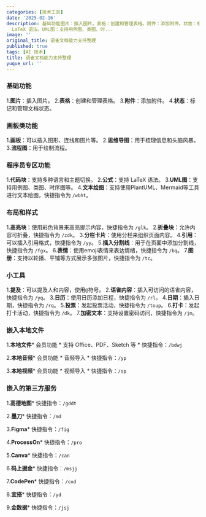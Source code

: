 ```yaml
---
categories: [技术工具]
date: '2025-02-16'
description: 基础功能图片：插入图片。表格：创建和管理表格。附件：添加附件。状态：标记和管理文档状态。画板类功能画板：可以插入图形、连线和图片等。思维导图：用于梳理信息和头脑风暴。流程图：用于绘制流程。程序员专区功能代码块：支持多种语言和主题切换。公式：支持
  LaTeX 语法。UML图：支持用例图、类图、时...
image: ''
original_title: 语雀文档能力支持整理
published: true
tags: [AI 技术]
title: 语雀文档能力支持整理
yuque_url: ''
---
```


### 基础功能

  1.**图片**：插入图片。
  2.**表格**：创建和管理表格。
  3.**附件**：添加附件。
  4.**状态**：标记和管理文档状态。

### 画板类功能

  1.**画板**：可以插入图形、连线和图片等。
  2.**思维导图**：用于梳理信息和头脑风暴。
  3.**流程图**：用于绘制流程。

### 程序员专区功能

  1.**代码块**：支持多种语言和主题切换。
  2.**公式**：支持 LaTeX 语法。
  3.**UML图**：支持用例图、类图、时序图等。
  4.**文本绘图**：支持使用PlantUML、Mermaid等工具进行文本绘图，快捷指令为 `/wbht`。

### 布局和样式

  1.**高亮块**：使用彩色背景来高亮提示内容，快捷指令为 `/glk`。
  2.**折叠块**：允许内容可折叠，快捷指令为 `/zdk`。
  3.**分栏卡片**：使用分栏来组织页面内容。
  4.**引用**：可以插入引用格式，快捷指令为 `/yy`。
  5.**插入分割线**：用于在页面中添加分割线，快捷指令为 `/fgx`。
  6.**表情**：使用emoji表情来表达情绪，快捷指令为 `/bq`。
  7.**图册**：支持以轮播、平铺等方式展示多张图片，快捷指令为 `/tc`。

### 小工具

  1.**提及**：可以提及人和内容，使用`@`符号。
  2.**语雀内容**：插入可访问的语雀内容，快捷指令为 `/yq`。
  3.**日历**：使用日历添加日程，快捷指令为 `/rl`。
  4.**日期**：插入日期，快捷指令为 `/rq`。
  5.**投票**：发起投票活动，快捷指令为 `/toup`。
  6.**打卡**：发起打卡活动，快捷指令为 `/dk`。
  7.**加密文本**：支持设置密码访问，快捷指令为 `/jm`。

### 嵌入本地文件

  1.**本地文件*** 会员功能
    * 支持 Office、PDF、Sketch 等
    * 快捷指令：`/bdwj`

  2.**本地音频*** 会员功能
    * 音频导入
    * 快捷指令：`/yp`

  3.**本地视频*** 会员功能
    * 视频导入
    * 快捷指令：`/sp`

### 嵌入的第三方服务

  1.**高德地图*** 快捷指令：`/gddt`

  2.**墨刀*** 快捷指令：`/md`

  3.**Figma*** 快捷指令：`/fig`

  4.**ProcessOn*** 快捷指令：`/pro`

  5.**Canva*** 快捷指令：`/can`

  6.**码上掘金*** 快捷指令：`/msjj`

  7.**CodePen*** 快捷指令：`/cod`

  8.**宜搭*** 快捷指令：`/yd`

  9.**金数据*** 快捷指令：`/jsj`
